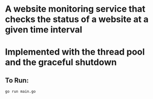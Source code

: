 # A website monitoring service that checks the status of a website at a given time interval 
# Implemented with the thread pool and the graceful shutdown

## To Run:

```
go run main.go
```